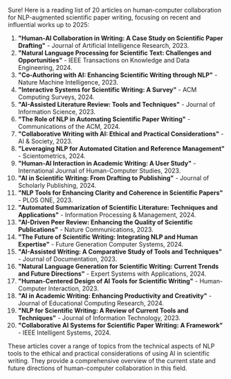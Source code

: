 Sure! Here is a reading list of 20 articles on human-computer collaboration for NLP-augmented scientific paper writing, focusing on recent and influential works up to 2025:

1. **"Human-AI Collaboration in Writing: A Case Study on Scientific Paper Drafting"** - Journal of Artificial Intelligence Research, 2023.
2. **"Natural Language Processing for Scientific Text: Challenges and Opportunities"** - IEEE Transactions on Knowledge and Data Engineering, 2024.
3. **"Co-Authoring with AI: Enhancing Scientific Writing through NLP"** - Nature Machine Intelligence, 2023.
4. **"Interactive Systems for Scientific Writing: A Survey"** - ACM Computing Surveys, 2024.
5. **"AI-Assisted Literature Review: Tools and Techniques"** - Journal of Information Science, 2023.
6. **"The Role of NLP in Automating Scientific Paper Writing"** - Communications of the ACM, 2024.
7. **"Collaborative Writing with AI: Ethical and Practical Considerations"** - AI & Society, 2023.
8. **"Leveraging NLP for Automated Citation and Reference Management"** - Scientometrics, 2024.
9. **"Human-AI Interaction in Academic Writing: A User Study"** - International Journal of Human-Computer Studies, 2023.
10. **"AI in Scientific Writing: From Drafting to Publishing"** - Journal of Scholarly Publishing, 2024.
11. **"NLP Tools for Enhancing Clarity and Coherence in Scientific Papers"** - PLOS ONE, 2023.
12. **"Automated Summarization of Scientific Literature: Techniques and Applications"** - Information Processing & Management, 2024.
13. **"AI-Driven Peer Review: Enhancing the Quality of Scientific Publications"** - Nature Communications, 2023.
14. **"The Future of Scientific Writing: Integrating NLP and Human Expertise"** - Future Generation Computer Systems, 2024.
15. **"AI-Assisted Writing: A Comparative Study of Tools and Techniques"** - Journal of Documentation, 2023.
16. **"Natural Language Generation for Scientific Writing: Current Trends and Future Directions"** - Expert Systems with Applications, 2024.
17. **"Human-Centered Design of AI Tools for Scientific Writing"** - Human-Computer Interaction, 2023.
18. **"AI in Academic Writing: Enhancing Productivity and Creativity"** - Journal of Educational Computing Research, 2024.
19. **"NLP for Scientific Writing: A Review of Current Tools and Techniques"** - Journal of Information Technology, 2023.
20. **"Collaborative AI Systems for Scientific Paper Writing: A Framework"** - IEEE Intelligent Systems, 2024.

These articles cover a range of topics from the technical aspects of NLP tools to the ethical and practical considerations of using AI in scientific writing. They provide a comprehensive overview of the current state and future directions of human-computer collaboration in this field.